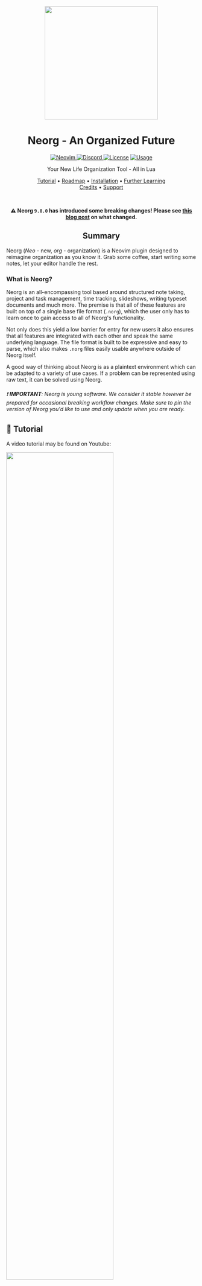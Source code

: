 <div align="center">

<img src="res/neorg.svg" width=300>

# Neorg - An Organized Future

<a href="https://neovim.io"> ![Neovim](https://img.shields.io/badge/Neovim%200.10+-brightgreen?style=for-the-badge) </a>
<a href="https://discord.gg/T6EgTAX7ht"> ![Discord](https://img.shields.io/badge/discord-join-7289da?style=for-the-badge&logo=discord) </a>
<a href="/LICENSE"> ![License](https://img.shields.io/badge/license-GPL%20v3-brightgreen?style=for-the-badge)</a>
<a href="https://dotfyle.com/plugins/nvim-neorg/neorg"> ![Usage](https://dotfyle.com/plugins/nvim-neorg/neorg/shield?style=for-the-badge) </a>

Your New Life Organization Tool - All in Lua

[Tutorial](#-tutorial)
•
[Roadmap](/ROADMAP.md)
•
[Installation](#-installation)
•
[Further Learning](#-further-learning)
<br>
[Credits](#credits)
•
[Support](#support)

</div>

<div align="center">

<br>

**:warning: Neorg `9.0.0` has introduced some breaking changes! Please see [this blog post](https://vhyrro.github.io/posts/neorg-9-0-0/) on what changed.**

## Summary

</div>

Neorg (_Neo_ - new, _org_ - organization) is a Neovim plugin designed to reimagine organization as you know it.
Grab some coffee, start writing some notes, let your editor handle the rest.

### What is Neorg?

Neorg is an all-encompassing tool based around structured note taking, project and task management, time
tracking, slideshows, writing typeset documents and much more. The premise is that all of these features are
built on top of a single base file format (`.norg`), which the user only has to learn once to gain access to
all of Neorg's functionality.

Not only does this yield a low barrier for entry for new users it also ensures that all features are integrated with each
other and speak the same underlying language. The file format is built to be expressive and easy to parse,
which also makes `.norg` files easily usable anywhere outside of Neorg itself.

A good way of thinking about Neorg is as a plaintext environment which can be adapted to a variety of use cases.
If a problem can be represented using raw text, it can be solved using Neorg.

###### :exclamation: **IMPORTANT**: Neorg is young software. We consider it stable however be prepared for occasional breaking workflow changes. Make sure to pin the version of Neorg you'd like to use and only update when you are ready.

## 🌟 Tutorial

A video tutorial may be found on Youtube:

<div>

<a href="https://www.youtube.com/watch?v=NnmRVY22Lq8&list=PLx2ksyallYzVI8CN1JMXhEf62j2AijeDa&index=1">
 <img src="https://img.youtube.com/vi/NnmRVY22Lq8/0.jpg" style="width:75%;">
</a>

</div>

## 📦 Installation

Neorg's setup process is slightly more complex than average, so we encourage you to be patient :)

**Neorg requires Neovim 0.10 or above to function. After you're done with the
installation process, run `:checkhealth neorg` to see if everything's
correct!**

### `rocks.nvim`

One way of installing Neorg is via [rocks.nvim](https://github.com/nvim-neorocks/rocks.nvim).

<details>
<summary>Installation snippet.</summary>

- Run `:Rocks install rocks-config.nvim` (if you don't have it already!).
- Run `:Rocks install neorg`.
- From the root of your configuration (`~/.config/nvim/` on unix-like systems), create a `lua/plugins/neorg.lua` file and place the following content inside:
  ```lua
  require("neorg").setup()
  ```

For the time being you also need `nvim-treesitter` installed, but the plugin is not readily available on luarocks yet.
To counter this, you also need to run the following:
- `:Rocks install rocks-git.nvim`
- `:Rocks install nvim-treesitter/nvim-treesitter`
- Just like the `neorg.lua` file, create a `lua/plugins/treesitter.lua` file and place the following content inside:
  ```lua
  require("nvim-treesitter.configs").setup({
    highlight = {
      enable = true,
    },
  })
  ```

The last three steps will eventually not be required to run Neorg.

</details>

### `neorg-kickstart`

Not bothered to set up Neovim on your own? Check out our [kickstart config](https://github.com/nvim-neorg/neorg/wiki/Kickstart)
which will get you up and running with Neorg without any prior Neovim configuration knowledge.

### `lazy.nvim`

To install Neorg via lazy, first ensure that you have `luarocks` installed on your system.
On Linux/Mac, this involves installing using your system's package manager. On Windows, consider
the [Lua for Windows](https://github.com/rjpcomputing/luaforwindows) all-in-one package.

<details>
<summary>Click for installation snippet.</summary>

```lua
{
    "nvim-neorg/neorg",
    cmd = { "Neorg" }, -- Load neorg upon :Neorg command...
    ft = { "norg" }, -- ...or on "norg" filetype
    version = "*", -- Pin Neorg to the latest stable release
    config = true,
}
```

</details>

### `packer.nvim`

Neorg can be installed purely via luarocks on packer, pulling in all required dependencies in the process.

It is not recommended to use packer as it is now unmaintained.

<details>
<summary>Click for installation snippet.</summary>

```lua
use {
  "nvim-neorg/neorg",
  rocks = { "lua-utils.nvim", "nvim-nio", "nui.nvim", "plenary.nvim", "pathlib.nvim" },
  tag = "*", -- Pin Neorg to the latest stable release
  config = function()
      require("neorg").setup()
  end,
}
```

</details>

### Other Plugin Managers

Because of the complexities of `luarocks`, we are choosing not to support other plugin managers for the time
being. It is actively on our TODO list, however!

## 📚 Further Learning

After you have installed Neorg, we recommend you head over to either the Youtube tutorial series or to the [wiki](https://github.com/nvim-neorg/neorg/wiki)!

## Credits

Massive shoutouts go to all the contributors actively working on the project together to form a fantastic
integrated workflow:

- [mrossinek](https://github.com/mrossinek) - for basically being my second brain when it comes to developing new features
  and adding new syntax elements
- [danymat](https://github.com/danymat) - for creating the excellent foundations for the up and coming GTD system

And an extra thank you to:

- [Binx](https://github.com/dvchoudh) - for making that gorgeous logo for free!
- [bandithedoge](https://github.com/bandithedoge) - for converting the PNG version of the logo into SVG form

## Support

Love what I do? Want to see more get done faster? Want to support future projects? Any sort of support is always
heartwarming and fuels the urge to keep going :heart:. You can show support here:

- [Buy me a coffee!](https://buymeacoffee.com/vhyrro)
- [Support me via Github Sponsors](https://github.com/sponsors/vhyrro)
- [Support me on Patreon](https://patreon.com/vhyrro)

Immense thank you to all of the sponsors of my work!

<div align="center">

<!-- sponsors --><a href="https://github.com/vsedov"><img src="https://github.com/vsedov.png" width="60px" alt="vsedov" /></a>&nbsp;&nbsp;&nbsp;<a href="https://github.com/skbolton"><img src="https://github.com/skbolton.png" width="60px" alt="skbolton" /></a>&nbsp;&nbsp;&nbsp;<a href="https://github.com/molleweide"><img src="https://github.com/molleweide.png" width="60px" alt="molleweide" /></a>&nbsp;&nbsp;&nbsp;<a href="https://github.com/danymat"><img src="https://github.com/danymat.png" width="60px" alt="danymat" /></a>&nbsp;&nbsp;&nbsp;<a href="https://github.com/purepani"><img src="https://github.com/purepani.png" width="60px" alt="purepani" /></a>&nbsp;&nbsp;&nbsp;<a href="https://github.com/jgregoire"><img src="https://github.com/jgregoire.png" width="60px" alt="jgregoire" /></a>&nbsp;&nbsp;&nbsp;<a href="https://github.com/bottd"><img src="https://github.com/bottd.png" width="60px" alt="bottd" /></a>&nbsp;&nbsp;&nbsp;<a href="https://github.com/DingDean"><img src="https://github.com/DingDean.png" width="60px" alt="DingDean" /></a>&nbsp;&nbsp;&nbsp;<a href="https://github.com/kvodenicharov"><img src="https://github.com/kvodenicharov.png" width="60px" alt="kvodenicharov" /></a>&nbsp;&nbsp;&nbsp;<a href="https://github.com/freexploit"><img src="https://github.com/freexploit.png" width="60px" alt="freexploit" /></a>&nbsp;&nbsp;&nbsp;<!-- sponsors -->

</div>
